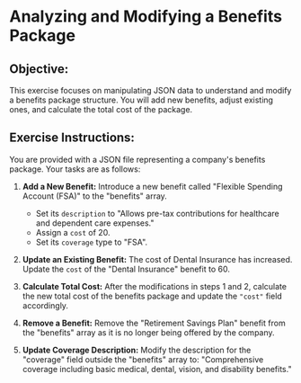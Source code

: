 # Analyzing and Modifying a Benefits Package

## Objective:

This exercise focuses on manipulating JSON data to understand and modify a benefits package structure. You will add new benefits, adjust existing ones, and calculate the total cost of the package.


## Exercise Instructions:

You are provided with a JSON file representing a company's benefits package. Your tasks are as follows:

1. **Add a New Benefit:** Introduce a new benefit called "Flexible Spending Account (FSA)" to the "benefits" array.  
    - Set its `description` to "Allows pre-tax contributions for healthcare and dependent care expenses." 
    - Assign a `cost` of 20.
    - Set its `coverage` type to "FSA".

2. **Update an Existing Benefit:** The cost of Dental Insurance has increased. Update the `cost` of the "Dental Insurance" benefit to 60.

3. **Calculate Total Cost:** After the modifications in steps 1 and 2, calculate the new total cost of the benefits package and update the `"cost"` field accordingly.

4. **Remove a Benefit:** Remove the "Retirement Savings Plan" benefit from the "benefits" array as it is no longer being offered by the company.

5. **Update Coverage Description:** Modify the description for the "coverage" field outside the "benefits" array to:  "Comprehensive coverage including basic medical, dental, vision, and disability benefits."



